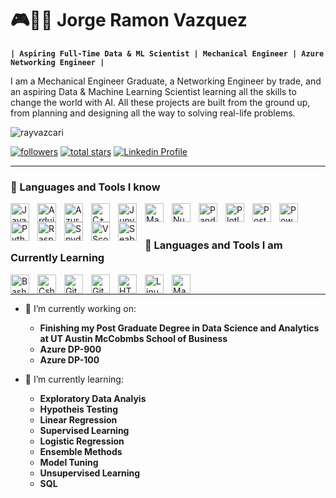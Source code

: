 # 🎮🎾🦾 Jorge Ramon Vazquez

**`| Aspiring Full-Time Data & ML Scientist | Mechanical Engineer | Azure Networking Engineer |`**

I am a Mechanical Engineer Graduate, a Networking Engineer by trade, and an aspiring Data & Machine Learning Scientist learning all the skills to change the world with AI. All these projects are built from the ground up, from planning and designing all the way to solving real-life problems.

<p align="left"> <img src="https://komarev.com/ghpvc/?username=rayvazcari&label=Profile%20views&color=0e75b6&style=flat" alt="rayvazcari" /> </p>

   <p align="left"> 
     <a href="https://github.com/RayVazcari?tab=followers">
         <img alt="followers" title="Follow me on Github" src="https://custom-icon-badges.demolab.com/github/followers/RayVazcari?color=236ad3&labelColor=1155ba&style=for-the-badge&logo=person-add&label=Follow me on Github &logoColor=white"/></a>
      <a href="https://github.com/RayVazcari?tab=repositories&sort=stargazers">
         <img alt="total stars" title="Total stars on GitHub" src="https://custom-icon-badges.demolab.com/github/stars/RayVazcari?color=55960c&style=for-the-badge&labelColor=488207&logoSource=feather&logo=star"/></a>
      <a href="https://www.linkedin.com/in/rayvazcari/">
         <img alt="Linkedin Profile" title="Likedin Profile" src="https://custom-icon-badges.demolab.com/badge/-Linkedin%20Profile-blue?style=for-the-badge&logoColor=white&logo=linkedin"/></a>
      </a>
</p>

---

### 🧰 Languages and Tools I know
<img align="left" alt="Java" width="30px" style="padding-right:10px;" src="https://cdn.jsdelivr.net/gh/devicons/devicon@latest/icons/anaconda/anaconda-original.svg" />
<img align="left" alt="Arduino" width="30px" style="padding-right:10px;" src="https://cdn.jsdelivr.net/gh/devicons/devicon@latest/icons/arduino/arduino-original.svg" />
<img align="left" alt="Azure" width="30px" style="padding-right:10px;" src="https://cdn.jsdelivr.net/gh/devicons/devicon@latest/icons/azure/azure-original.svg" />
<img align="left" alt="C++" width="30px" style="padding-right:10px;" src="https://cdn.jsdelivr.net/gh/devicons/devicon@latest/icons/cplusplus/cplusplus-original.svg" />
<img align="left" alt="Jupyter" width="30px" style="padding-right:10px;" src="https://cdn.jsdelivr.net/gh/devicons/devicon@latest/icons/jupyter/jupyter-original-wordmark.svg" />
<img align="left" alt="Maplotlib" width="30px" style="padding-right:10px;" src="https://cdn.jsdelivr.net/gh/devicons/devicon@latest/icons/matplotlib/matplotlib-original.svg" />
<img align="left" alt="Numpy" width="30px" style="padding-right:10px;" src="https://cdn.jsdelivr.net/gh/devicons/devicon@latest/icons/numpy/numpy-original.svg" />
<img align="left" alt="Pandas" width="30px" style="padding-right:10px;" src="https://cdn.jsdelivr.net/gh/devicons/devicon@latest/icons/pandas/pandas-original.svg" />
<img align="left" alt="Plotly" width="30px" style="padding-right:10px;" src="https://cdn.jsdelivr.net/gh/devicons/devicon@latest/icons/plotly/plotly-original.svg" />
<img align="left" alt="Postman" width="30px" style="padding-right:10px;"  src="https://cdn.jsdelivr.net/gh/devicons/devicon@latest/icons/postman/postman-original.svg" />
<img align="left" alt="Powershell" width="30px" style="padding-right:10px;"  src="https://cdn.jsdelivr.net/gh/devicons/devicon@latest/icons/powershell/powershell-original.svg" />
<img align="left" alt="Python" width="30px" style="padding-right:10px;"  src="https://cdn.jsdelivr.net/gh/devicons/devicon@latest/icons/python/python-original.svg" />
<img align="left" alt="Raspberry Pi" width="30px" style="padding-right:10px;"  src="https://cdn.jsdelivr.net/gh/devicons/devicon@latest/icons/raspberrypi/raspberrypi-original.svg" />
<img align="left" alt="Spyder" width="30px" style="padding-right:10px;"  src="https://cdn.jsdelivr.net/gh/devicons/devicon@latest/icons/spyder/spyder-original.svg" />
<img align="left" alt="VScode" width="30px" style="padding-right:10px;"  src="https://cdn.jsdelivr.net/gh/devicons/devicon@latest/icons/vscode/vscode-original.svg" />
<img align="left" alt="Seaborn" width="30px" style="padding-right:10px;" src="https://seaborn.pydata.org/_images/logo-mark-lightbg.svg" /> 

<br />
<br />

### 🤖 Languages and Tools I am Currently Learning
<img align="left" alt="Bash" width="30px" style="padding-right:10px;" src="https://cdn.jsdelivr.net/gh/devicons/devicon/icons/bash/bash-original.svg" />
<img align="left" alt="Csharp" width="30px" style="padding-right:10px;" src="https://cdn.jsdelivr.net/gh/devicons/devicon@latest/icons/csharp/csharp-original.svg" />
<img align="left" alt="Git" width="30px" style="padding-right:10px;" src="https://cdn.jsdelivr.net/gh/devicons/devicon/icons/git/git-original.svg" />
<img align="left" alt="GitHub" width="30px" style="padding-right:10px;" src="https://cdn.jsdelivr.net/gh/devicons/devicon@latest/icons/github/github-original.svg" />
<img align="left" alt="HTML" width="30px" style="padding-right:10px;" src="https://cdn.jsdelivr.net/gh/devicons/devicon/icons/html5/html5-plain.svg" />
<img align="left" alt="Linux" width="30px" style="padding-right:10px;" src="https://cdn.jsdelivr.net/gh/devicons/devicon/icons/linux/linux-original.svg" />
<img align="left" alt="Maplotlib" width="30px" style="padding-right:10px;"  src="https://cdn.jsdelivr.net/gh/devicons/devicon@latest/icons/pytorch/pytorch-original.svg" />

<br />

---

- 🔭 I’m currently working on:
   - **Finishing my Post Graduate Degree in Data Science and Analytics at UT Austin McCobmbs School of Business**
   - **Azure DP-900**
   - **Azure DP-100**

- 🌱 I’m currently learning:
   - **Exploratory Data Analyis**
   - **Hypotheis Testing**
   - **Linear Regression**
   - **Supervised Learning**
   - **Logistic Regression**
   - **Ensemble Methods**
   - **Model Tuning**
   - **Unsupervised Learning**
   - **SQL**

